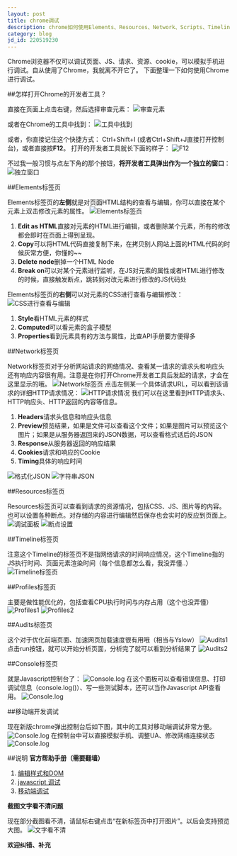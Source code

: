 ```yaml
---
layout: post
title: chrome调试
description: chrome如何使用Elements、Resources、Network、Scripts、Timeline、Profiles等标签进行前端开发调试。
category: blog
jd_id: 220519230
---
```


Chrome浏览器不仅可以调试页面、JS、请求、资源、cookie，可以模拟手机进行调试。自从使用了Chrome，我就离不开它了。
下面整理一下如何使用Chrome进行调试。

##怎样打开Chrome的开发者工具？

直接在页面上点击右键，然后选择审查元素：
![审查元素](http://siberiawolf.qiniudn.com/images/chrome_bebug/20141222160739.png)

或者在Chrome的工具中找到：
![工具中找到](http://siberiawolf.qiniudn.com/images/chrome_bebug/20141222161026.png)

或者，你直接记住这个快捷方式： Ctrl+Shift+I (或者Ctrl+Shift+J直接打开控制台)，或者直接按**F12**。
打开的开发者工具就长下面的样子：
![F12](http://siberiawolf.qiniudn.com/images/chrome_bebug/20141222161221.png)

不过我一般习惯与点左下角的那个按钮，**将开发者工具弹出作为一个独立的窗口**：
![独立窗口](http://siberiawolf.qiniudn.com/images/chrome_bebug/20141222160612.png)



##Elements标签页

Elements标签页的**左侧**就是对页面HTML结构的查看与编辑，你可以直接在某个元素上双击修改元素的属性。
![Elements标签页](http://siberiawolf.qiniudn.com/images/chrome_bebug/20141212153306.png)

1. **Edit as HTML**直接对元素的HTML进行编辑，或者删除某个元素，所有的修改都会即时在页面上得到呈现。
1. **Copy**可以将HTML代码直接复制下来，在拷贝别人网站上面的HTML代码的时候灰常方便，你懂的~~
1. **Delete node**删掉一个HTML Node
1. **Break on**可以对某个元素进行监听，在JS对元素的属性或者HTML进行修改的时候，直接触发断点，跳转到对改元素进行修改的JS代码处

Elements标签页的**右侧**可以对元素的CSS进行查看与编辑修改：
![CSS进行查看与编辑](http://siberiawolf.qiniudn.com/images/chrome_bebug/20141212164759.png)

1. **Style**看HTML元素的样式
1. **Computed**可以看元素的盒子模型
1. **Properties**看到元素具有的方法与属性，比查API手册要方便得多

##Network标签页

Network标签页对于分析网站请求的网络情况、查看某一请求的请求头和响应头还有响应内容很有用。注意是在你打开Chrome开发者工具后发起的请求，才会在这里显示的哦。
![Network标签页](http://siberiawolf.qiniudn.com/images/chrome_bebug/20141212173210.png)
点击左侧某一个具体请求URL，可以看到该请求的详细HTTP请求情况：
![HTTP请求情况](http://siberiawolf.qiniudn.com/images/chrome_bebug/20141212180752.png)
我们可以在这里看到HTTP请求头、HTTP响应头、HTTP返回的内容等信息。

1. **Headers**请求头信息和响应头信息
1. **Preview**预览结果，如果是文件可以查看这个文件；如果是图片可以预览这个图片；如果是从服务器返回来的JSON数据，可以查看格式话后的JSON
1. **Response**从服务器返回的响应结果
1. **Cookies**请求和响应的Cookie
1. **Timing**具体的响应时间

![格式化JSON](http://siberiawolf.qiniudn.com/images/chrome_bebug/20141222143902.png)
![字符串JSON](http://siberiawolf.qiniudn.com/images/chrome_bebug/20141222143929.png)

##Resources标签页

Resources标签页可以查看到请求的资源情况，包括CSS、JS、图片等的内容。也可以设置各种断点。对存储的内容进行编辑然后保存也会实时的反应到页面上。
![调试面板](http://siberiawolf.qiniudn.com/images/chrome_bebug/20141222151153.png)
![断点设置](http://siberiawolf.qiniudn.com/images/chrome_bebug/20141222152514.png)

##Timeline标签页

注意这个Timeline的标签页不是指网络请求的时间响应情况，这个Timeline指的JS执行时间、页面元素渲染时间（每个信息都怎么看，我没弄懂..）
![Timeline标签页](http://siberiawolf.qiniudn.com/images/chrome_bebug/20141222153738.png)

##Profiles标签页

主要是做性能优化的，包括查看CPU执行时间与内存占用（这个也没弄懂）
![Profiles1](http://siberiawolf.qiniudn.com/images/chrome_bebug/20141222154345.png)
![Profiles2](http://siberiawolf.qiniudn.com/images/chrome_bebug/20141222154353.png)

##Audits标签页

这个对于优化前端页面、加速网页加载速度很有用哦（相当与Yslow）
![Audits1](http://siberiawolf.qiniudn.com/images/chrome_bebug/20141222154620.png)
点击run按钮，就可以开始分析页面，分析完了就可以看到分析结果了
![Audits2](http://siberiawolf.qiniudn.com/images/chrome_bebug/20141222154931.png)

##Console标签页

就是Javascript控制台了：
![Console.log](http://siberiawolf.qiniudn.com/images/chrome_bebug/20141222155456.png)
在这个面板可以查看错误信息、打印调试信息（console.log()）、写一些测试脚本，还可以当作Javascript API查看用。
![Console.log](http://siberiawolf.qiniudn.com/images/chrome_bebug/20141222160218.png)

##移动端开发调试

现在新版chrome弹出控制台后如下图，其中的工具对移动端调试非常方便。
![Console.log](http://siberiawolf.qiniudn.com/images/chrome_bebug/20141222170954.png)
在控制台中可以直接模拟手机、调整UA、修改网络连接状态
![Console.log](http://siberiawolf.qiniudn.com/images/chrome_bebug/20141222172041.png)


##说明
**官方帮助手册（需要翻墙）**

1. [编辑样式和DOM](https://developer.chrome.com/devtools/docs/dom-and-styles)
1. [javascript 调试](https://developer.chrome.com/devtools/docs/javascript-debugging)
1. [移动端调试](https://developer.chrome.com/devtools/docs/device-mode)

**截图文字看不清问题**

现在部分截图看不清，请鼠标右键点击“在新标签页中打开图片”。以后会支持预览大图。
![文字看不清](http://siberiawolf.qiniudn.com/images/chrome_bebug/20141222175633.png)

**欢迎纠错、补充**

